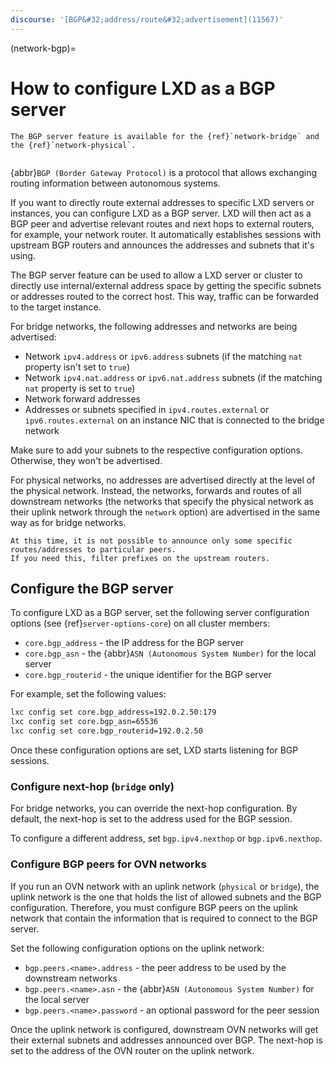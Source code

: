 ```yaml
---
discourse: '[BGP&#32;address/route&#32;advertisement](11567)'
---
```


(network-bgp)=
# How to configure LXD as a BGP server

```{note}
The BGP server feature is available for the {ref}`network-bridge` and the {ref}`network-physical`.
```

```{youtube} https://www.youtube.com/watch?v=C9zU-FEqtTw
```

{abbr}`BGP (Border Gateway Protocol)` is a protocol that allows exchanging routing information between autonomous systems.

If you want to directly route external addresses to specific LXD servers or instances, you can configure LXD as a BGP server.
LXD will then act as a BGP peer and advertise relevant routes and next hops to external routers, for example, your network router.
It automatically establishes sessions with upstream BGP routers and announces the addresses and subnets that it's using.

The BGP server feature can be used to allow a LXD server or cluster to directly use internal/external address space by getting the specific subnets or addresses routed to the correct host.
This way, traffic can be forwarded to the target instance.

For bridge networks, the following addresses and networks are being advertised:

- Network `ipv4.address` or `ipv6.address` subnets (if the matching `nat` property isn't set to `true`)
- Network `ipv4.nat.address` or `ipv6.nat.address` subnets (if the matching `nat` property is set to `true`)
- Network forward addresses
- Addresses or subnets specified in `ipv4.routes.external` or `ipv6.routes.external` on an instance NIC that is connected to the bridge network

Make sure to add your subnets to the respective configuration options.
Otherwise, they won't be advertised.

For physical networks, no addresses are advertised directly at the level of the physical network.
Instead, the networks, forwards and routes of all downstream networks (the networks that specify the physical network as their uplink network through the `network` option) are advertised in the same way as for bridge networks.

```{note}
At this time, it is not possible to announce only some specific routes/addresses to particular peers.
If you need this, filter prefixes on the upstream routers.
```

## Configure the BGP server

To configure LXD as a BGP server, set the following server configuration options (see {ref}`server-options-core`) on all cluster members:

- `core.bgp_address` - the IP address for the BGP server
- `core.bgp_asn` - the {abbr}`ASN (Autonomous System Number)` for the local server
- `core.bgp_routerid` - the unique identifier for the BGP server

For example, set the following values:

```bash
lxc config set core.bgp_address=192.0.2.50:179
lxc config set core.bgp_asn=65536
lxc config set core.bgp_routerid=192.0.2.50
```

Once these configuration options are set, LXD starts listening for BGP sessions.

### Configure next-hop (`bridge` only)

For bridge networks, you can override the next-hop configuration.
By default, the next-hop is set to the address used for the BGP session.

To configure a different address, set `bgp.ipv4.nexthop` or `bgp.ipv6.nexthop`.

### Configure BGP peers for OVN networks

If you run an OVN network with an uplink network (`physical` or `bridge`), the uplink network is the one that holds the list of allowed subnets and the BGP configuration.
Therefore, you must configure BGP peers on the uplink network that contain the information that is required to connect to the BGP server.

Set the following configuration options on the uplink network:

- `bgp.peers.<name>.address` - the peer address to be used by the downstream networks
- `bgp.peers.<name>.asn` - the {abbr}`ASN (Autonomous System Number)` for the local server
- `bgp.peers.<name>.password` - an optional password for the peer session

Once the uplink network is configured, downstream OVN networks will get their external subnets and addresses announced over BGP.
The next-hop is set to the address of the OVN router on the uplink network.

